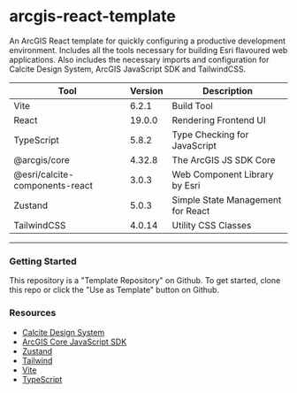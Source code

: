 # arcgis-react-template

An ArcGIS React template for quickly configuring a productive development environment. Includes all the tools necessary for building Esri flavoured web applications. Also includes the necessary imports and configuration for Calcite Design System, ArcGIS JavaScript SDK and TailwindCSS.


| Tool                                  | Version  | Description                                |
|------------------------------------------|----------|--------------------------------------------|
| Vite                                     | 6.2.1    | Build Tool                                 |
| React                                    | 19.0.0   | Rendering Frontend UI                      |
| TypeScript                               | 5.8.2    | Type Checking for JavaScript               |
| @arcgis/core                             | 4.32.8   | The ArcGIS JS SDK Core                     |
| @esri/calcite-components-react           | 3.0.3   | Web Component Library by Esri              |
| Zustand                                  | 5.0.3    | Simple State Management for React          |
| TailwindCSS                              | 4.0.14   | Utility CSS Classes                        |
----------------------------------------------------------------------------------------------------

### Getting Started
This repository is a "Template Repository" on Github. To get started, clone this repo or click the "Use as Template" button on Github. 


### Resources

- [Calcite Design System](https://developers.arcgis.com/calcite-design-system)
- [ArcGIS Core JavaScript SDK](https://developers.arcgis.com/javascript/latest/api-reference/)
- [Zustand](https://github.com/pmndrs/zustand)
- [Tailwind](https://tailwindcss.com/)
- [Vite](https://vite.dev/guide/)
- [TypeScript](https://www.typescriptlang.org/docs/)